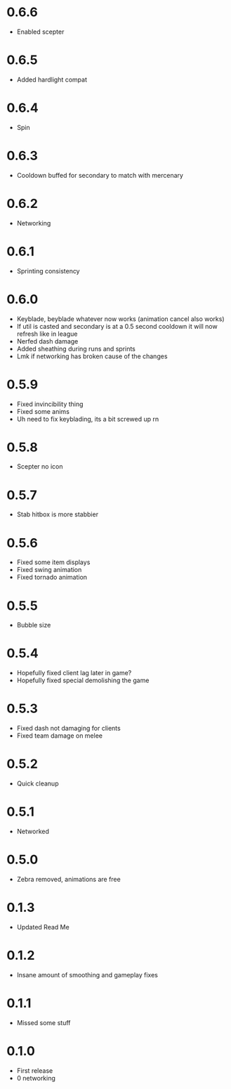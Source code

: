 # 0.6.6

- Enabled scepter

# 0.6.5

- Added hardlight compat

# 0.6.4

- Spin 

# 0.6.3

- Cooldown buffed for secondary to match with mercenary

# 0.6.2

- Networking

# 0.6.1

- Sprinting consistency

# 0.6.0

- Keyblade, beyblade whatever now works (animation cancel also works)
- If util is casted and secondary is at a 0.5 second cooldown it will now refresh like in league
- Nerfed dash damage
- Added sheathing during runs and sprints
- Lmk if networking has broken cause of the changes

# 0.5.9

- Fixed invincibility thing
- Fixed some anims
- Uh need to fix keyblading, its a bit screwed up rn

# 0.5.8

- Scepter no icon

# 0.5.7

- Stab hitbox is more stabbier

# 0.5.6

- Fixed some item displays
- Fixed swing animation
- Fixed tornado animation

# 0.5.5

- Bubble size

# 0.5.4

- Hopefully fixed client lag later in game?
- Hopefully fixed special demolishing the game

# 0.5.3

- Fixed dash not damaging for clients
- Fixed team damage on melee

# 0.5.2

- Quick cleanup

# 0.5.1

- Networked

# 0.5.0

- Zebra removed, animations are free

# 0.1.3

- Updated Read Me

# 0.1.2

- Insane amount of smoothing and gameplay fixes

# 0.1.1

- Missed some stuff

# 0.1.0

- First release
- 0 networking